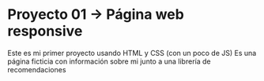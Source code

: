 # Proyecto 01 -> Página web responsive

Este es mi primer proyecto usando HTML y CSS (con un poco de JS)
Es una página ficticia con información sobre mi junto a una librería de recomendaciones
